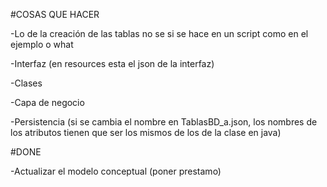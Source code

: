 #COSAS QUE HACER

-Lo de la creación de las tablas no se si  se hace en un script como en el ejemplo o what

-Interfaz (en resources esta el json de la interfaz)

-Clases

-Capa de negocio

-Persistencia (si se cambia el nombre en TablasBD_a.json, los nombres de los atributos tienen que ser los mismos de los de la clase en java)


#DONE

-Actualizar el modelo conceptual (poner prestamo)
